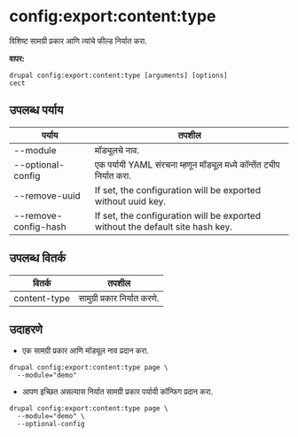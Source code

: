 # config:export:content:type
विशिष्ट सामग्री प्रकार आणि त्यांचे फील्ड निर्यात करा.

**वापर:**
```
drupal config:export:content:type [arguments] [options]
cect
```

## उपलब्ध पर्याय
पर्याय | तपशील
-------|-------------
--module | मॉड्यूलचे नाव.
--optional-config | एक पर्यायी YAML संरचना म्हणून मॉड्यूल मध्ये कॉन्तेंत ट्यीप  निर्यात करा.
--remove-uuid | If set, the configuration will be exported without uuid key.
--remove-config-hash | If set, the configuration will be exported without the default site hash key.

## उपलब्ध वितर्क
वितर्क | तपशील
---------|-------------
content-type | सामुग्री प्रकार निर्यात करणे.

## उदाहरणे
* एक सामग्री प्रकार आणि मॉड्यूल नाव प्रदान करा.
```
drupal config:export:content:type page \
  --module="demo"
```
* आपण इच्छित असल्यास निर्यात सामग्री प्रकार पर्यायी कॉन्फिग प्रदान करा.
```
drupal config:export:content:type page \
  --module="demo" \
  --optional-config
```
